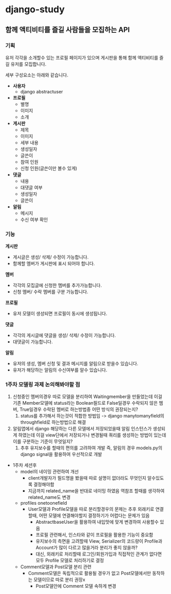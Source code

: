 # django-study
## 함께 액티비티를 즐길 사람들을 모집하는 API

### 기획
유저 각각을 소개할수 있는 프로필 페이지가 있으며 게시판을 통해 함께 액티비티를 즐길 유저를 모집합니다.

세부 구성요소는 아래와 같습니다.

- **사용자**
  - django abstractuser
- **프로필**
  - 별명
  - 이미지
  - 소개
- **게시판**
  - 제목
  - 이미지
  - 세부 내용
  - 생성일자
  - 글쓴이
  - 참여 인원
  - 신청 인원(글쓴이만 볼수 있게)
- **댓글**
  - 내용
  - 대댓글 여부
  - 생성일자
  - 글쓴이
- **알림**
  - 메시지
  - 수신 여부 확인

### 기능
**게시판**
- 게시글은 생성/ 삭제/ 수정이 가능합니다.
- 함께할 멤버가 게시판에 표시 되어야 합니다.

**멤버**
- 각각의 모집글에 신청한 멤버를 추가가능합니다.
- 신청 멤버/ 수락 멤버를 구분 가능합니다.

**프로필**
- 유저 모델이 생성되면 프로필이 동시에 생성됩니다.

**댓글**
- 각각의 게시글에 댓글을 생성/ 삭제/ 수정이 가능합니다.
- 대댓글이 가능합니다.

**알림**
- 유저의 생성, 멤버 신청 및 결과 메시지를 알림으로 받을수 있습니다.
- 유저가 해당하는 알림의 수신여부를 알수 있습니다.

### 1주차 모델링 과제 논의해봐야할 점
1. 신청중인 멤버의경우 따로 모델을 분리하여 Waitingmember을 만들었는데 이걸 기존 Member모델에 status라는 Boolean필드로 False일경우 수락되지 않은 멤버, True일경우 수락된 멤버로 하는방법중 어떤 방식의 권장되는지?
   1. status를 추가해서 하는것이 적합한 방법임 -> django manytomanyfield의 throughfield로 하는방법으로 해결
2. 알림앱에서 django 해당하는 다른 모델에서 저장되었을때 알림 인스턴스가 생성되게 하였는데 이걸 view단에서 저장되거나 변경될때 쿼리를 생성하는 방법이 있는데 이를 구분하는 기준이 무엇일지?
   1. 추후 유지보수를 할때의 편의를 고려하여 개발 즉, 알림의 경우 models.py의 django signal을 활용하여 우선적으로 개발

+ 1주차 세션후 
  + model의 네이밍 관련하여 개선
    + client개발자가 필드명을 봤을때 따로 설명이 없더라도 무엇인지 알수있도록 결정해야함
    + 지금까지 related_name을 반대로 네이밍 하였음 역참조 할때를 생각하여 related_name도 변경
  + profiles onetoonefield 
    + User모델과 Profile모델을 따로 분리할경우의 문제는 추후 외래키로 연결할때, 어떤 모델에 연결해야할지 결정하기가 어렵다는 문제가 있음
      + AbstractbaseUser을 활용하여 내입맛에 맞게 변경하여 사용할수 있음
      + 프로필 관련해서, 인스타와 같이 프로필을 활용한 기능이 중요함
      + 유지보수의 측면을 고려할때 View, Serializer의 코드량이 Profile과 Account가 많이 다르고 많을거라 분리가 좋지 않을까?
      + 대신, 외래키로 처리할때 로그인/회원가입과 직접적인 관계가 없다면 모두 Profile 모델로 처리하기로 결정
  + Comment모델과 Post모델 분리 관련
    + Comment모델은 독립적으로 활용될 경우가 없고 Post모델에서만 동작하는 모델이므로 따로 분리 권장x
      + Post모델안에 Comment 모델 속하게 변경